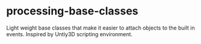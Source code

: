# processing-base-classes
Light weight base classes that make it easier to attach objects to the built in events. Inspired by Untiy3D scripting environment.
